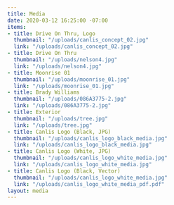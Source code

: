 ```yaml
---
title: Media
date: 2020-03-12 16:25:00 -07:00
items:
- title: Drive On Thru, Logo
  thumbnail: "/uploads/canlis_concept_02.jpg"
  link: "/uploads/canlis_concept_02.jpg"
- title: Drive On Thru
  thumbnail: "/uploads/nelson4.jpg"
  link: "/uploads/nelson4.jpg"
- title: Moonrise 01
  thumbnail: "/uploads/moonrise_01.jpg"
  link: "/uploads/moonrise_01.jpg"
- title: Brady Williams
  thumbnail: "/uploads/086A3775-2.jpg"
  link: "/uploads/086A3775-2.jpg"
- title: Exterior
  thumbnail: "/uploads/tree.jpg"
  link: "/uploads/tree.jpg"
- title: Canlis Logo (Black, JPG)
  thumbnail: "/uploads/canlis_logo_black_media.jpg"
  link: "/uploads/canlis_logo_black_media.jpg"
- title: Canlis Logo (White, JPG)
  thumbnail: "/uploads/canlis_logo_white_media.jpg"
  link: "/uploads/canlis_logo_white_media.jpg"
- title: Canlis Logo (Black, Vector)
  thumbnail: "/uploads/canlis_logo_white_media.jpg"
  link: "/uploads/canlis_logo_white_media_pdf.pdf"
layout: media
---
```


